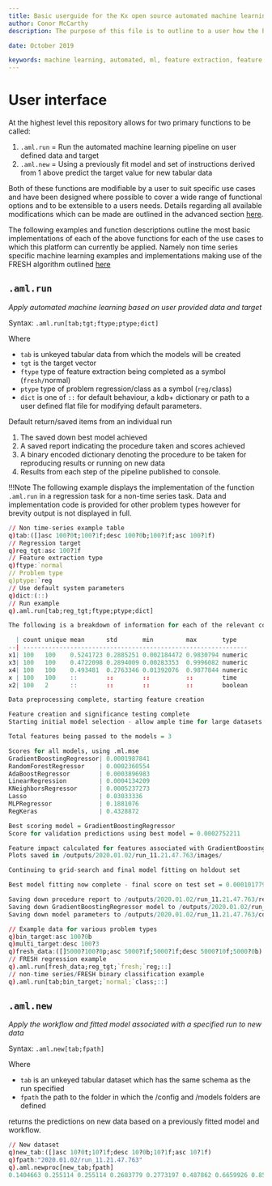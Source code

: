 ```yaml
---
title: Basic userguide for the Kx open source automated machine learning offering.
author: Conor McCarthy
description: The purpose of this file is to outline to a user how the highest level callable functions within the repository are to be used and what is acceptable as input for the each function. This will also outline some areas where users should be careful applying this functionality.

date: October 2019

keywords: machine learning, automated, ml, feature extraction, feature selection, data cleansing
---
```

# User interface

At the highest level this repository allows for two primary functions to be called:

1. `.aml.run` = Run the automated machine learning pipeline on user defined data and target
2. `.aml.new` = Using a previously fit model and set of instructions derived from 1 above predict the target value for new tabular data

Both of these functions are modifiable by a user to suit specific use cases and have been designed where possible to cover a wide range of functional options and to be extensible to a users needs. Details regarding all available modifications which can be made are outlined in the advanced section [here](../adv/params).

The following examples and function descriptions outline the most basic implementations of each of the above functions for each of the use cases to which this platform can currently be applied. Namely non time series specific machine learning examples and implementations making use of the FRESH algorithm outlined [here](../../toolkit/fresh)

## `.aml.run`

_Apply automated machine learning based on user provided data and target_

Syntax: `.aml.run[tab;tgt;ftype;ptype;dict]`

Where

-   `tab` is unkeyed tabular data from which the models will be created
-   `tgt` is the target vector
-   `ftype` type of feature extraction being completed as a symbol (`fresh/`normal)
-   `ptype` type of problem regression/class as a symbol (`reg/`class)
-   `dict` is one of `::` for default behaviour, a kdb+ dictionary or path to a user defined flat file for modifying default parameters.

Default return/saved items from an individual run

1. The saved down best model achieved
2. A saved report indicating the procedure taken and scores achieved
3. A binary encoded dictionary denoting the procedure to be taken for reproducing results or running on new data
4. Results from each step of the pipeline published to console.

!!!Note
	The following example displays the implementation of the function `.aml.run` in a regression task for a non-time series task. Data and implementation code is provided for other problem types however for brevity output is not displayed in full.

```q
// Non time-series example table
q)tab:([]asc 100?0t;100?1f;desc 100?0b;100?1f;asc 100?1f)
// Regression target
q)reg_tgt:asc 100?1f
// Feature extraction type
q)ftype:`normal
// Problem type
q)ptype:`reg
// Use default system parameters
q)dict:(::)
// Run example
q).aml.run[tab;reg_tgt;ftype;ptype;dict]

The following is a breakdown of information for each of the relevant columns in the dataset

  | count unique mean      std       min         max       type   
--| --------------------------------------------------------------
x1| 100   100    0.5241723 0.2885251 0.002184472 0.9830794 numeric
x3| 100   100    0.4722098 0.2894009 0.00283353  0.9996082 numeric
x4| 100   100    0.493481  0.2763346 0.01392076  0.9877844 numeric
x | 100   100    ::        ::        ::          ::        time   
x2| 100   2      ::        ::        ::          ::        boolean

Data preprocessing complete, starting feature creation

Feature creation and significance testing complete
Starting initial model selection - allow ample time for large datasets

Total features being passed to the models = 3

Scores for all models, using .ml.mse
GradientBoostingRegressor| 0.0001987841
RandomForestRegressor    | 0.0002360554
AdaBoostRegressor        | 0.0003896983
LinearRegression         | 0.0004134209
KNeighborsRegressor      | 0.0005237273
Lasso                    | 0.03033336
MLPRegressor             | 0.1881076
RegKeras                 | 0.4328872

Best scoring model = GradientBoostingRegressor
Score for validation predictions using best model = 0.0002752211

Feature impact calculated for features associated with GradientBoostingRegressor model
Plots saved in /outputs/2020.01.02/run_11.21.47.763/images/

Continuing to grid-search and final model fitting on holdout set

Best model fitting now complete - final score on test set = 0.0001017797

Saving down procedure report to /outputs/2020.01.02/run_11.21.47.763/report/
Saving down GradientBoostingRegressor model to /outputs/2020.01.02/run_11.21.47.763/models/
Saving down model parameters to /outputs/2020.01.02/run_11.21.47.763/config/

// Example data for various problem types
q)bin_target:asc 100?0b
q)multi_target:desc 100?3
q)fresh_data:([]5000?100?0p;asc 5000?1f;5000?1f;desc 5000?10f;5000?0b)
// FRESH regression example
q).aml.run[fresh_data;reg_tgt;`fresh;`reg;::]
// non-time series/FRESH binary classification example
q).aml.run[tab;bin_target;`normal;`class;::]
```

## `.aml.new`

_Apply the workflow and fitted model associated with a specified run to new data_

Syntax: `.aml.new[tab;fpath]`

Where

-   `tab` is an unkeyed tabular dataset which has the same schema as the run specified
-   `fpath` the path to the folder in which the /config and /models folders are defined

returns the predictions on new data based on a previously fitted model and workflow.

```q
// New dataset
q)new_tab:([]asc 10?0t;10?1f;desc 10?0b;10?1f;asc 10?1f)
q)fpath:"2020.01.02/run_11.21.47.763"
q).aml.newproc[new_tab;fpath]
0.1404663 0.255114 0.255114 0.2683779 0.2773197 0.487862 0.6659926 0.8547356 ..
```

